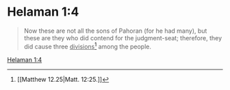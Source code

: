 # Helaman 1:4

> Now these are not all the sons of Pahoran (for he had many), but these are they who did contend for the judgment-seat; therefore, they did cause three <u>divisions</u>[^a] among the people.

[Helaman 1:4](https://www.churchofjesuschrist.org/study/scriptures/bofm/hel/1?lang=eng&id=p4#p4)


[^a]: [[Matthew 12.25|Matt. 12:25.]]
